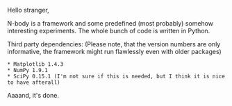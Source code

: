 Hello stranger,

N-body is a framework and some predefined (most probably) somehow interesting experiments. The whole bunch of code is written in Python.

Third party dependencies:
(Please note, that the version numbers are only informative, the framework might run flawlessly even with older packages)

    * Matplotlib 1.4.3
    * NumPy 1.9.1
    * SciPy 0.15.1 (I'm not sure if this is needed, but I think it is nice to have afterall)

Aaaand, it's done.

